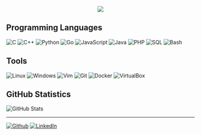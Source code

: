 <p align="center">
  <img src="https://thumbs.gfycat.com/AffectionateCheapFeline-size_restricted.gif"/>
</p>

## Programming Languages

![C](https://img.shields.io/badge/-C-darkgrey?style=flat&logo=C&logoColor=white)
![C++](https://img.shields.io/badge/-C++-blue?style=flat&logo=C%2B%2B&logoColor=white)
![Python](https://img.shields.io/badge/-Python-teal?style=flat&logo=Python&logoColor=white)
![Go](https://img.shields.io/badge/-Go-00ADD8?style=flat&logo=Go&logoColor=white)
![JavaScript](https://img.shields.io/badge/-JavaScript-yellow?style=flat&logo=JavaScript&logoColor=white)
![Java](https://img.shields.io/badge/-Java-firebrick?style=flat&logo=Java&logoColor=white)
![PHP](https://img.shields.io/badge/-PHP-mediumpurple?style=flat&logo=PHP&logoColor=white)
![SQL](https://img.shields.io/badge/-SQL-lightsteelblue?style=flat&logo=MySQL&logoColor=white)
![Bash](https://img.shields.io/badge/-Bash-limegreen?style=flat&logo=GNU-Bash&logoColor=white)


## Tools

![Linux](https://img.shields.io/badge/-Linux-black?style=flat&logo=Linux&logoColor=white)
![Windows](https://img.shields.io/badge/-Windows-0078D6?style=flat&logo=Windows&logoColor=white)
![Vim](https://img.shields.io/badge/-Vim-019733?style=flat&logo=Vim&logoColor=white)
![Git](https://img.shields.io/badge/-Git-tomato?style=flat&logo=Git&logoColor=white)
![Docker](https://img.shields.io/badge/-Docker-2496ED?style=flat&logo=Docker&logoColor=white)
![VirtualBox](https://img.shields.io/badge/-VirtualBox-183A61?style=flat&logo=VirtualBox&logoColor=white)

## GitHub Statistics

![GitHub
Stats](https://github-readme-stats.vercel.app/api?username=DzK22&count_private=true&show_icons=true&theme=dark)

---

[![Github](https://img.shields.io/badge/-racamsi-black?style=flat&logo=Github&logoColor=white)](https://github.com/racamsi)
[![LinkedIn](https://img.shields.io/badge/-ismail-acar-blue?style=flat&logo=Linkedin&logoColor=white)](https://www.linkedin.com/in/ismail-acar/)
